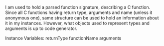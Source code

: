 I am used to hold a parsed function signature, describing a C function.Since all C functions having return type, arguments and name (unless it anonymous one), same structure can be used to hold an information about it in my instances.However, what objects used to represent types and arguments is up to code generator.Instance Variables:	returnType <Object>	functionName	<String>	arguments	<SequenceableCollection>